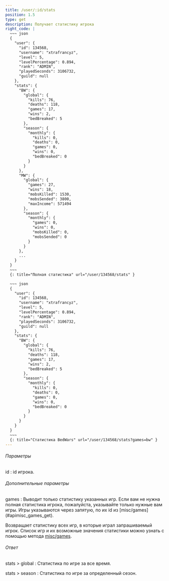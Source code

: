 ```yaml
---
title: /user/:id/stats
position: 1.5
type: get
description: Получает статистику игрока
right_code: |
  ~~~ json
  {
    "user": {
      "id": 134568,
      "username": "xtrafrancyz",
      "level": 5,
      "levelPercentage": 0.894,
      "rank": "ADMIN",
      "playedSeconds": 3106732,
      "guild": null
    },
    "stats": {
      "BW": {
        "global": {
          "kills": 76,
          "deaths": 118,
          "games": 17,
          "wins": 2,
          "bedBreaked": 5
        },
        "season": {
          "monthly": {
            "kills": 0,
            "deaths": 0,
            "games": 0,
            "wins": 0,
            "bedBreaked": 0
          }
        }
      },
      "MW": {
        "global": {
          "games": 27,
          "wins": 18,
          "mobsKilled": 1530,
          "mobsSended": 3800,
          "maxIncome": 571494
        },
        "season": {
          "monthly": {
            "games": 0,
            "wins": 0,
            "mobsKilled": 0,
            "mobsSended": 0
          }
        }
      },
      ...
    }
  }
  ~~~
  {: title="Полная статистика" url="/user/134568/stats" }

  ~~~ json
  {
    "user": {
      "id": 134568,
      "username": "xtrafrancyz",
      "level": 5,
      "levelPercentage": 0.894,
      "rank": "ADMIN",
      "playedSeconds": 3106732,
      "guild": null
    },
    "stats": {
      "BW": {
        "global": {
          "kills": 76,
          "deaths": 118,
          "games": 17,
          "wins": 2,
          "bedBreaked": 5
        },
        "season": {
          "monthly": {
            "kills": 0,
            "deaths": 0,
            "games": 0,
            "wins": 0,
            "bedBreaked": 0
          }
        }
      }
    }
  }
  ~~~
  {: title="Статистика BedWars" url="/user/134568/stats?games=bw" }
---
```


<h6>Параметры</h6>
id
: id игрока.

<h6>Дополнительные параметры</h6>
games
: Выводит только статистику указанных игр. Если вам не нужна полная статистика игрока, пожалуйста, указывайте только нужные вам игры. Игры указываются через запятую, по их id из [misc/games](#apimisc_games_get).

Возвращает статистику всех игр, в которые играл запрашиваемый игрок. Список игр и их возможные значения статистики можно узнать с помощью метода [misc/games](#apimisc_games_get).

<h6>Ответ</h6>
stats > global
: Статистика по игре за все время.

stats > season
: Статистика по игре за определенный сезон.
